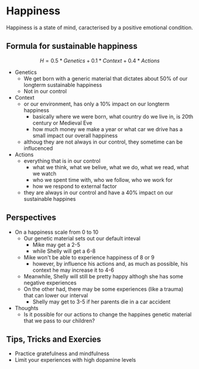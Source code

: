 # Happiness

Happiness is a state of mind, caracterised by a positive emotional condition.

## Formula for sustainable happiness

```math
H = 0.5 * Genetics + 0.1 * Context + 0.4 * Actions
```

- Genetics
    - We get born with a generic material that dictates about 50% of our longterm sustainable happiness
    - Not in our control
- Context
    - or our environment, has only a 10% impact on our longterm happiness
        - basically where we were born, what country do we live in, is 20th century or Medieval Eve
        - how much money we make a year or what car we drive has a small impact our overall happiness
    - althoug they are not always in our control, they sometime can be influcenced
- Actions
    - everything that is in our control
        - what we think, what we belive, what we do, what we read, what we watch
        - who we spent time with, who we follow, who we work for
        - how we respond to external factor
    - they are always in our control and have a 40% impact on our sustainable happines

## Perspectives

- On a happiness scale from 0 to 10
    - Our genetic material sets out our default inteval
        - Mike may get a 2-5
        - while Shelly will get a 6-8
    - Mike won't be able to experience happiness of 8 or 9
        - however, by influence his actions and, as much as possible, his context he may increase it to 4-6
    - Meanwhile, Shelly will still be pretty happy althogh she has some negative experiences
    - On the other had, there may be some experiences (like a trauma) that can lower our interval
        - Shelly may get to 3-5 if her parents die in a car accident
- Thoughts
    - Is it possible for our actions to change the happines genetic material that we pass to our children?

## Tips, Tricks and Exercies

- Practice gratefulness and mindfulness
- Limit your experiences with high dopamine levels

